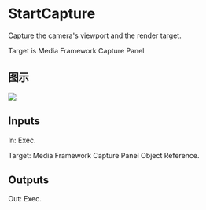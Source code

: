 # StartCapture

Capture the camera's viewport and the render target.

Target is Media Framework Capture Panel

## 图示

![]($-20221218-18515768.png)

## Inputs

In: Exec.

Target: Media Framework Capture Panel Object Reference.  

## Outputs

Out: Exec.

